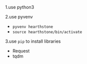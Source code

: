 1.use python3

2.use pyvenv
- `pyvenv hearthstone`
- `source hearthstone/bin/activate`

3.use `pip` to install libraries
- Request
- tqdm 
